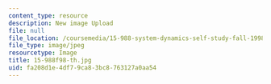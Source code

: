 ```yaml
---
content_type: resource
description: New image Upload
file: null
file_location: /coursemedia/15-988-system-dynamics-self-study-fall-1998-spring-1999/fa208d1e4df79ca83bc8763127a0aa54_15-988f98-th.jpg
file_type: image/jpeg
resourcetype: Image
title: 15-988f98-th.jpg
uid: fa208d1e-4df7-9ca8-3bc8-763127a0aa54
---
```

